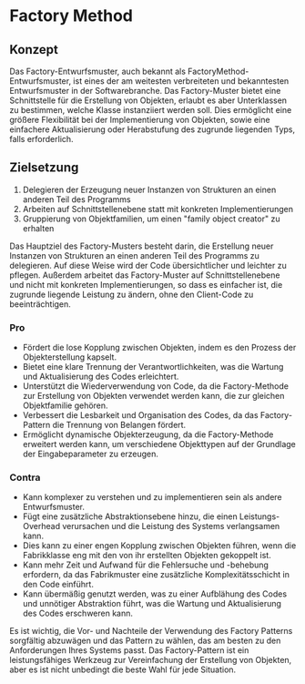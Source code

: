 # Factory Method

## Konzept

Das Factory-Entwurfsmuster, auch bekannt als FactoryMethod-Entwurfsmuster, ist eines der am weitesten verbreiteten und bekanntesten Entwurfsmuster in der Softwarebranche. Das Factory-Muster bietet eine Schnittstelle für die Erstellung von Objekten, erlaubt es aber Unterklassen zu bestimmen, welche Klasse instanziiert werden soll. Dies ermöglicht eine größere Flexibilität bei der Implementierung von Objekten, sowie eine einfachere Aktualisierung oder Herabstufung des zugrunde liegenden Typs, falls erforderlich.

## Zielsetzung

1. Delegieren der Erzeugung neuer Instanzen von Strukturen an einen anderen Teil des Programms
2. Arbeiten auf Schnittstellenebene statt mit konkreten Implementierungen
3. Gruppierung von Objektfamilien, um einen "family object creator" zu erhalten

Das Hauptziel des Factory-Musters besteht darin, die Erstellung neuer Instanzen von Strukturen an einen anderen Teil des Programms zu delegieren. Auf diese Weise wird der Code übersichtlicher und leichter zu pflegen. Außerdem arbeitet das Factory-Muster auf Schnittstellenebene und nicht mit konkreten Implementierungen, so dass es einfacher ist, die zugrunde liegende Leistung zu ändern, ohne den Client-Code zu beeinträchtigen.

### Pro

* Fördert die lose Kopplung zwischen Objekten, indem es den Prozess der Objekterstellung kapselt.
* Bietet eine klare Trennung der Verantwortlichkeiten, was die Wartung und Aktualisierung des Codes erleichtert.
* Unterstützt die Wiederverwendung von Code, da die Factory-Methode zur Erstellung von Objekten verwendet werden kann, die zur gleichen Objektfamilie gehören.
* Verbessert die Lesbarkeit und Organisation des Codes, da das Factory-Pattern die Trennung von Belangen fördert.
* Ermöglicht dynamische Objekterzeugung, da die Factory-Methode erweitert werden kann, um verschiedene Objekttypen auf der Grundlage der Eingabeparameter zu erzeugen.

### Contra

* Kann komplexer zu verstehen und zu implementieren sein als andere Entwurfsmuster.
* Fügt eine zusätzliche Abstraktionsebene hinzu, die einen Leistungs-Overhead verursachen und die Leistung des Systems verlangsamen kann.
* Dies kann zu einer engen Kopplung zwischen Objekten führen, wenn die Fabrikklasse eng mit den von ihr erstellten Objekten gekoppelt ist.
* Kann mehr Zeit und Aufwand für die Fehlersuche und -behebung erfordern, da das Fabrikmuster eine zusätzliche Komplexitätsschicht in den Code einführt.
* Kann übermäßig genutzt werden, was zu einer Aufblähung des Codes und unnötiger Abstraktion führt, was die Wartung und Aktualisierung des Codes erschweren kann.

Es ist wichtig, die Vor- und Nachteile der Verwendung des Factory Patterns sorgfältig abzuwägen und das Pattern zu wählen, das am besten zu den Anforderungen Ihres Systems passt. Das Factory-Pattern ist ein leistungsfähiges Werkzeug zur Vereinfachung der Erstellung von Objekten, aber es ist nicht unbedingt die beste Wahl für jede Situation.
